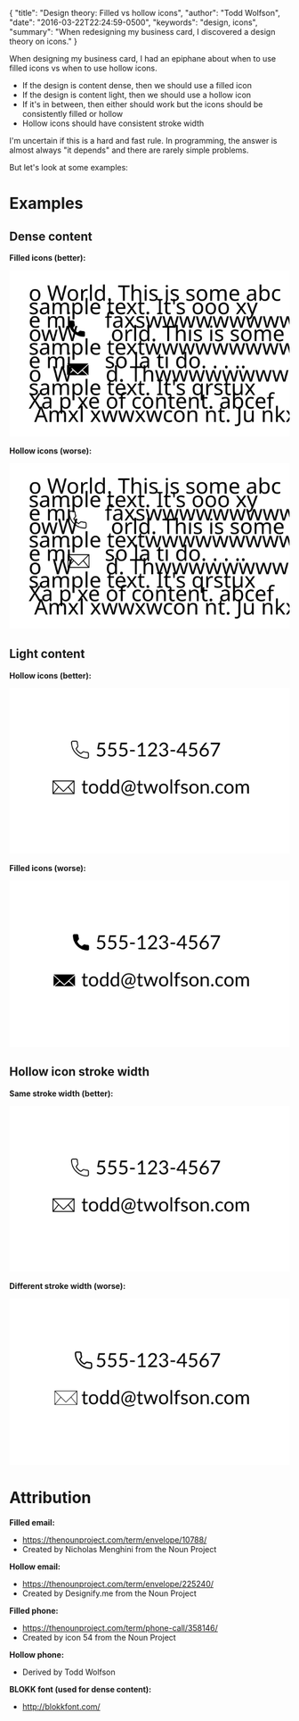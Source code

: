 {
  "title": "Design theory: Filled vs hollow icons",
  "author": "Todd Wolfson",
  "date": "2016-03-22T22:24:59-0500",
  "keywords": "design, icons",
  "summary": "When redesigning my business card, I discovered a design theory on icons."
}

When designing my business card, I had an epiphane about when to use filled icons vs when to use hollow icons.

- If the design is content dense, then we should use a filled icon
- If the design is content light, then we should use a hollow icon
- If it's in between, then either should work but the icons should be consistently filled or hollow
- Hollow icons should have consistent stroke width

I'm uncertain if this is a hard and fast rule. In programming, the answer is almost always "it depends" and there are rarely simple problems.

But let's look at some examples:

# Examples
## Dense content
**Filled icons (better):**

![Dense content with filled icons](public/images/articles/design-theory-filled-vs-hollow-icons/dense-content-filled-icons.svg)

**Hollow icons (worse):**

![Dense content with hollow icons](public/images/articles/design-theory-filled-vs-hollow-icons/dense-content-hollow-icons.svg)

## Light content
**Hollow icons (better):**

![Light content with hollow icons](public/images/articles/design-theory-filled-vs-hollow-icons/light-content-hollow-icons.svg)

**Filled icons (worse):**

![Light content with filled icons](public/images/articles/design-theory-filled-vs-hollow-icons/light-content-filled-icons.svg)

## Hollow icon stroke width
**Same stroke width (better):**

![Hollow icons with same stroke width](public/images/articles/design-theory-filled-vs-hollow-icons/light-content-hollow-icons.svg)

**Different stroke width (worse):**

![Hollow icons with different stroke width](public/images/articles/design-theory-filled-vs-hollow-icons/hollow-icons-different-strokes.svg)

# Attribution
**Filled email:**

- https://thenounproject.com/term/envelope/10788/
- Created by Nicholas Menghini from the Noun Project

**Hollow email:**

- https://thenounproject.com/term/envelope/225240/
- Created by Designify.me from the Noun Project

**Filled phone:**

- https://thenounproject.com/term/phone-call/358146/
- Created by icon 54 from the Noun Project

**Hollow phone:**

- Derived by Todd Wolfson

**BLOKK font (used for dense content):**

- http://blokkfont.com/
